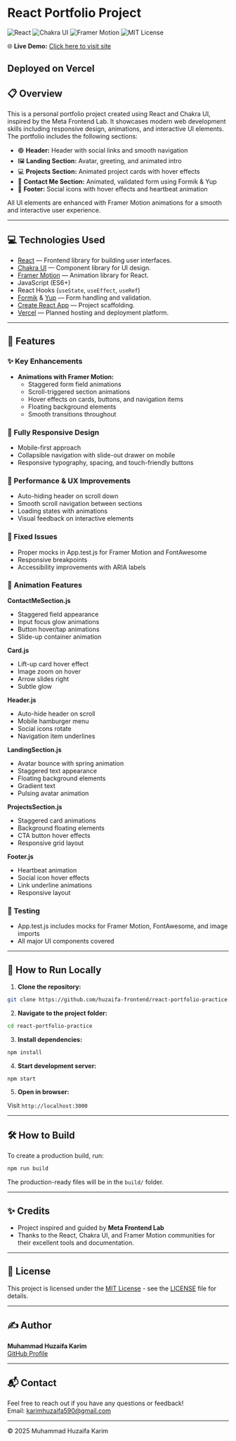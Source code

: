 # React Portfolio Project

![React](https://img.shields.io/badge/React-20232A?style=for-the-badge&logo=react&logoColor=61DAFB)
![Chakra UI](https://img.shields.io/badge/Chakra_UI-319795?style=for-the-badge&logo=chakra-ui&logoColor=white)
![Framer Motion](https://img.shields.io/badge/Framer_Motion-0055FF?style=for-the-badge&logo=framer&logoColor=white)
![MIT License](https://img.shields.io/badge/license-MIT-green?style=for-the-badge)

🌐 **Live Demo:** [Click here to visit site](https://vite-react-counter-iota.vercel.app/)

## **Deployed on Vercel**

## 📋 Overview

This is a personal portfolio project created using React and Chakra UI, inspired by the Meta Frontend Lab. It showcases modern web development skills including responsive design, animations, and interactive UI elements. The portfolio includes the following sections:

- 🟢 **Header:** Header with social links and smooth navigation  
- 🖼️ **Landing Section:** Avatar, greeting, and animated intro  
- 💻 **Projects Section:** Animated project cards with hover effects  
- 📝 **Contact Me Section:** Animated, validated form using Formik & Yup  
- 📜 **Footer:** Social icons with hover effects and heartbeat animation  

All UI elements are enhanced with Framer Motion animations for a smooth and interactive user experience.

---

## 💻 Technologies Used

- [React](https://reactjs.org/) — Frontend library for building user interfaces.  
- [Chakra UI](https://chakra-ui.com/) — Component library for UI design.  
- [Framer Motion](https://www.framer.com/motion/) — Animation library for React.  
- JavaScript (ES6+)  
- React Hooks (`useState`, `useEffect`, `useRef`)  
- [Formik](https://formik.org/) & [Yup](https://github.com/jquense/yup) — Form handling and validation.  
- [Create React App](https://create-react-app.dev/) — Project scaffolding.  
- [Vercel](https://vercel.com/) — Planned hosting and deployment platform.  

---

## 🚀 Features

### ✨ Key Enhancements
- **Animations with Framer Motion:**
  - Staggered form field animations
  - Scroll-triggered section animations
  - Hover effects on cards, buttons, and navigation items
  - Floating background elements
  - Smooth transitions throughout

### 📱 Fully Responsive Design
- Mobile-first approach
- Collapsible navigation with slide-out drawer on mobile
- Responsive typography, spacing, and touch-friendly buttons

### 🚀 Performance & UX Improvements
- Auto-hiding header on scroll down
- Smooth scroll navigation between sections
- Loading states with animations
- Visual feedback on interactive elements

### 🔧 Fixed Issues
- Proper mocks in App.test.js for Framer Motion and FontAwesome
- Responsive breakpoints
- Accessibility improvements with ARIA labels

### 🎯 Animation Features
**ContactMeSection.js**
- Staggered field appearance
- Input focus glow animations
- Button hover/tap animations
- Slide-up container animation

**Card.js**
- Lift-up card hover effect
- Image zoom on hover
- Arrow slides right
- Subtle glow

**Header.js**
- Auto-hide header on scroll
- Mobile hamburger menu
- Social icons rotate
- Navigation item underlines

**LandingSection.js**
- Avatar bounce with spring animation
- Staggered text appearance
- Floating background elements
- Gradient text
- Pulsing avatar animation

**ProjectsSection.js**
- Staggered card animations
- Background floating elements
- CTA button hover effects
- Responsive grid layout

**Footer.js**
- Heartbeat animation
- Social icon hover effects
- Link underline animations
- Responsive layout

### 🧪 Testing
- App.test.js includes mocks for Framer Motion, FontAwesome, and image imports
- All major UI components covered

---

## 🚀 How to Run Locally

1. **Clone the repository:**

```bash
git clone https://github.com/huzaifa-frontend/react-portfolio-practice.git
```

2. **Navigate to the project folder:**

```bash
cd react-portfolio-practice
```

3. **Install dependencies:**

```bash
npm install
```

4. **Start development server:**

```bash
npm start
```

5. **Open in browser:**

Visit `http://localhost:3000`

---

## 🛠️ How to Build

To create a production build, run:

```bash
npm run build
```

The production-ready files will be in the `build/` folder.

---

## ✨ Credits
- Project inspired and guided by **Meta Frontend Lab**
- Thanks to the React, Chakra UI, and Framer Motion communities for their excellent tools and documentation.

---

## 📄 License
This project is licensed under the [MIT License](LICENSE) - see the [LICENSE](LICENSE) file for details.

---

## ✍️ Author
**Muhammad Huzaifa Karim**  
[GitHub Profile](https://github.com/huzaifakarim1)

---

## 📬 Contact
Feel free to reach out if you have any questions or feedback!  
Email: karimhuzaifa590@gmail.com

---

© 2025 Muhammad Huzaifa Karim

